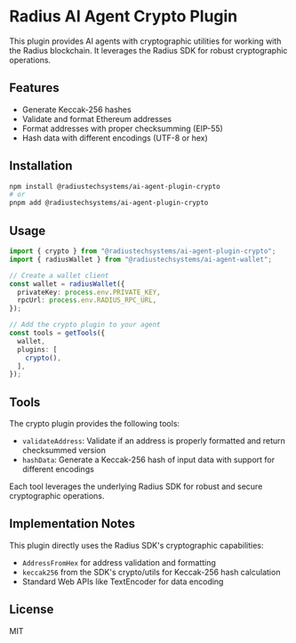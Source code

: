 # Radius AI Agent Crypto Plugin

This plugin provides AI agents with cryptographic utilities for working with the Radius blockchain. It leverages the Radius SDK for robust cryptographic operations.

## Features

- Generate Keccak-256 hashes
- Validate and format Ethereum addresses
- Format addresses with proper checksumming (EIP-55)
- Hash data with different encodings (UTF-8 or hex)

## Installation

```bash
npm install @radiustechsystems/ai-agent-plugin-crypto
# or
pnpm add @radiustechsystems/ai-agent-plugin-crypto
```

## Usage

```typescript
import { crypto } from "@radiustechsystems/ai-agent-plugin-crypto";
import { radiusWallet } from "@radiustechsystems/ai-agent-wallet";

// Create a wallet client
const wallet = radiusWallet({
  privateKey: process.env.PRIVATE_KEY,
  rpcUrl: process.env.RADIUS_RPC_URL,
});

// Add the crypto plugin to your agent
const tools = getTools({
  wallet,
  plugins: [
    crypto(),
  ],
});
```

## Tools

The crypto plugin provides the following tools:

- `validateAddress`: Validate if an address is properly formatted and return checksummed version
- `hashData`: Generate a Keccak-256 hash of input data with support for different encodings

Each tool leverages the underlying Radius SDK for robust and secure cryptographic operations.

## Implementation Notes

This plugin directly uses the Radius SDK's cryptographic capabilities:

- `AddressFromHex` for address validation and formatting
- `keccak256` from the SDK's crypto/utils for Keccak-256 hash calculation
- Standard Web APIs like TextEncoder for data encoding

## License

MIT
